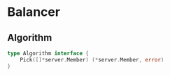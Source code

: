 # Balancer

## Algorithm

```go
type Algorithm interface {
	Pick([]*server.Member) (*server.Member, error)
}
```
